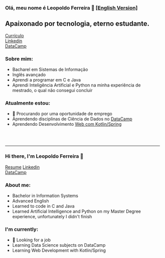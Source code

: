 ### Olá, meu nome é Leopoldo Ferreira 👋  [[English Version]](#1)

## Apaixonado por tecnologia, eterno estudante.

[Currículo](https://github.com/leopoldoferreira/leopoldoferreira/blob/main/Currículo%20-%20Leopoldo%20Ferreira.docx.pdf) <br>
[Linkedin](https://linkedin.com/in/leopoldo-ferreira) <br>
[DataCamp](https://www.datacamp.com/profile/leopoldoferreira) <br>

### Sobre mim:

- Bacharel em Sistemas de Informação
- Inglês avançado
- Aprendi a programar em C e Java
- Aprendi Inteligência Artificial e Python na minha experiência de mestrado, o qual não consegui concluir

### Atualmente estou:
- :eyes: Procurando por uma oportunidade de emprego
- Aprendendo disciplinas de Ciência de Dados no [DataCamp](https://www.datacamp.com/profile/leopoldoferreira)
- Aprendendo Desenvolvimento [Web com Kotlin/Spring](https://www.udemy.com/share/104E503@MrWeaUsfTPGnTBT-9S9ZHtS678sLqSiX-TSt07fIxc6Nyc0N6crtNuFooKArbY0G/)
<br />
<br />

---

### Hi there, I'm Leopoldo Ferreira 👋 <a name="1"></a>

[Resume](https://github.com/leopoldoferreira/leopoldoferreira/blob/main/Resume%20-%20Leopoldo%20Ferreira.docx.pdf)
[Linkedin](https://linkedin.com/in/leopoldo-ferreira) <br>
[DataCamp](https://www.datacamp.com/profile/leopoldoferreira) <br>

### About me:

- Bachelor in Information Systems
- Advanced English
- Learned to code in C and Java
- Learned Artificial Intelligence and Python on my Master Degree experience, unfortunately I didn't finish

### I'm currently:
- :eyes: Looking for a job
- Learning Data Science subjects on DataCamp
- Learning Web Development with Kotlin/Spring

[linkedin]: https://linkedin.com/in/leopoldo-ferreira
[datacamp]: https://www.datacamp.com/profile/leopoldoferreira
